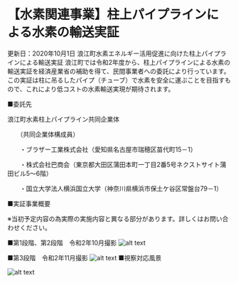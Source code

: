 # 【水素関連事業】柱上パイプラインによる水素の輸送実証

更新日：2020年10月1日
浪江町水素エネルギー活用促進に向けた柱上パイプラインによる輸送実証
浪江町では令和2年度から、柱上パイプラインによる水素の輸送実証を経済産業省の補助を得て、民間事業者への委託により行っています。この実証は柱に吊るしたパイプ（チューブ）で水素を安全に運ぶことを目指すもので、これにより低コストの水素輸送実現が期待されます。

■委託先

浪江町水素柱上パイプライン共同企業体

　　（共同企業体構成員）

　　・ブラザー工業株式会社（愛知県名古屋市瑞穂区苗代町15－1）

　　・株式会社巴商会（東京都大田区蒲田本町一丁目2番5号ネクストサイト蒲田ビル5～6階）

　　・国立大学法人横浜国立大学（神奈川県横浜市保土ケ谷区常盤台79－1）

■実証事業概要

※当初予定内容の為実際の実施内容と異なる部分があります。詳しくはお問い合わせください。

■第1段階、第2段階　令和2年10月撮影
![alt text](https://www.town.namie.fukushima.jp/uploaded/image/6477.jpg)

■第3段階　令和2年11月撮影
![alt text](https://www.town.namie.fukushima.jp/uploaded/image/6476.JPG)
■視察対応風景

![alt text](https://www.town.namie.fukushima.jp/uploaded/image/6396.JPG)
